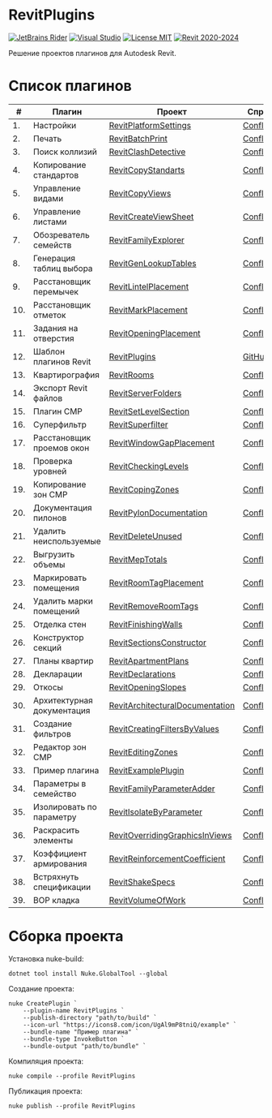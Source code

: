 # RevitPlugins

[![JetBrains Rider](https://img.shields.io/badge/JetBrains-Rider-blue.svg)](https://www.jetbrains.com/pycharm)
[![Visual Studio](https://img.shields.io/badge/Visual_Studio-2022-blue.svg)](https://www.jetbrains.com/pycharm)
[![License MIT](https://img.shields.io/badge/License-MIT-blue.svg)](LICENSE.md)
[![Revit 2020-2024](https://img.shields.io/badge/Revit-2020--2024-blue.svg)](https://www.autodesk.com/products/revit/overview)

Решение проектов плагинов для Autodesk Revit.

# Список плагинов

| #   | Плагин                     | Проект                                                                 | Справка                                                                 | Вкладка                                                    | Панель         |
|-----|----------------------------|------------------------------------------------------------------------|-------------------------------------------------------------------------|------------------------------------------------------------|----------------|
| 1.  | Настройки                  | [RevitPlatformSettings](src/RevitPlatformSettings)                     | [Confluence](https://kb.a101.ru/pages/viewpage.action?pageId=67829987)  | [BIM](https://github.com/dosymep/BIMExtensions)            | Установки      |
| 2.  | Печать                     | [RevitBatchPrint](src/RevitBatchPrint)                                 | [Confluence](https://kb.a101.ru/pages/viewpage.action?pageId=67829996)  | [2D](https://github.com/Bim4Everyone/2DExtensions)         | Листы          |
| 3.  | Поиск коллизий             | [RevitClashDetective](src/RevitClashDetective)                         | [Confluence](https://kb.a101.ru/pages/viewpage.action?pageId=67830002)  | [BIM](https://github.com/dosymep/BIMExtensions)            | Проверки       |
| 4.  | Копирование стандартов     | [RevitCopyStandarts](src/RevitCopyStandarts)                           | [Confluence](https://kb.a101.ru/pages/viewpage.action?pageId=67846251)  | [BIM](https://github.com/dosymep/BIMExtensions)            | Прочее         |
| 5.  | Управление видами          | [RevitCopyViews](src/RevitCopyViews)                                   | [Confluence](https://kb.a101.ru/pages/viewpage.action?pageId=67829994)  | [2D](https://github.com/Bim4Everyone/2DExtensions)         | Виды           |
| 6.  | Управление листами         | [RevitCreateViewSheet](src/RevitCreateViewSheet)                       | [Confluence](https://kb.a101.ru/pages/viewpage.action?pageId=67829996)  | [2D](https://github.com/Bim4Everyone/2DExtensions)         | Листы          |
| 7.  | Обозреватель семейств      | [RevitFamilyExplorer](src/RevitFamilyExplorer)                         | [Confluence](https://kb.a101.ru/pages/viewpage.action?pageId=67829981)  | [Admin](https://github.com/dosymep/AdminExtensions)        | Доработка      |
| 8.  | Генерация таблиц выбора    | [RevitGenLookupTables](src/RevitGenLookupTables)                       | [Confluence](https://kb.a101.ru/pages/viewpage.action?pageId=67829981)  | [Admin](https://github.com/dosymep/AdminExtensions)        | Доработка      |
| 9.  | Расстановщик перемычек     | [RevitLintelPlacement](src/RevitLintelPlacement)                       | [Confluence](https://kb.a101.ru/pages/viewpage.action?pageId=67841780)  | [Admin](https://github.com/dosymep/AdminExtensions)        | Доработка      |
| 10. | Расстановщик отметок       | [RevitMarkPlacement](src/RevitMarkPlacement)                           | [Confluence](https://kb.a101.ru/pages/viewpage.action?pageId=110563932) | [КР](https://github.com/dosymep/KRExtensions)              | Отметки        |
| 11. | Задания на отверстия       | [RevitOpeningPlacement](src/RevitOpeningPlacement)                     | [Confluence](https://kb.a101.ru/pages/viewpage.action?pageId=110562449) | [BIM](https://github.com/dosymep/BIMExtensions)            | Отверстия      |
| 12. | Шаблон плагинов Revit      | [RevitPlugins](src/RevitPlugins)                                       | [GitHub](https://github.com/dosymep/RevitPluginTemplate)                | ###                                                        | ###            |
| 13. | Квартирография             | [RevitRooms](src/RevitRooms)                                           | [Confluence](https://kb.a101.ru/pages/viewpage.action?pageId=67841778)  | [АР](https://github.com/dosymep/ARExtensions)              | Квартирография |
| 14. | Экспорт Revit файлов       | [RevitServerFolders](src/RevitServerFolders)                           | [Confluence](https://kb.a101.ru/pages/viewpage.action?pageId=67830006)  | [BIM](https://github.com/dosymep/BIMExtensions)            | Экспорт        |
| 15. | Плагин СМР                 | [RevitSetLevelSection](src/RevitSetLevelSection)                       | [Confluence](https://kb.a101.ru/pages/viewpage.action?pageId=67844245)  | [BIM](https://github.com/dosymep/BIMExtensions)            | СМР            |
| 16. | Суперфильтр                | [RevitSuperfilter](src/RevitSuperfilter)                               | [Confluence](https://kb.a101.ru/pages/viewpage.action?pageId=67829991)  | [BIM](https://github.com/dosymep/BIMExtensions)            | Выборка        |
| 17. | Расстановщик проемов окон  | [RevitWindowGapPlacement](src/RevitWindowGapPlacement)                 | [Confluence](https://kb.a101.ru/pages/viewpage.action?pageId=67829981)  | [BIM](https://github.com/dosymep/BIMExtensions)            | ###            |
| 18. | Проверка уровней           | [RevitCheckingLevels](src/RevitCheckingLevels)                         | [Confluence](https://kb.a101.ru/pages/viewpage.action?pageId=67844245)  | [BIM](https://github.com/dosymep/BIMExtensions)            | СМР            |
| 19. | Копирование зон СМР        | [RevitCopingZones](src/RevitCopingZones)                               | [Confluence](https://kb.a101.ru/pages/viewpage.action?pageId=67844245)  | [BIM](https://github.com/dosymep/BIMExtensions)            | СМР            |
| 20. | Документация пилонов       | [RevitPylonDocumentation](src/RevitPylonDocumentation)                 | [Confluence](https://kb.a101.ru/pages/viewpage.action?pageId=110562599) | [КР](https://github.com/dosymep/KRExtensions)              | Документация   |
| 21. | Удалить неиспользуемые     | [RevitDeleteUnused](src/RevitDeleteUnused)                             | [Confluence](https://kb.a101.ru/pages/viewpage.action?pageId=67830008)  | [BIM](https://github.com/dosymep/BIMExtensions)            | Прочее         |
| 22. | Выгрузить объемы           | [RevitMepTotals](src/RevitMepTotals)                                   | [Confluence](https://kb.a101.ru/pages/viewpage.action?pageId=67830006)  | [BIM](https://github.com/dosymep/BIMExtensions)            | Экспорт        |
| 23. | Маркировать помещения      | [RevitRoomTagPlacement](src/RevitRoomTagPlacement)                     | [Confluence](https://kb.a101.ru/pages/viewpage.action?pageId=67841778)  | [АР](https://github.com/dosymep/ARExtensions)              | Квартирография |
| 24. | Удалить марки помещений    | [RevitRemoveRoomTags](src/RevitRemoveRoomTags)                         | [Confluence](https://kb.a101.ru/pages/viewpage.action?pageId=67841778)  | [АР](https://github.com/dosymep/ARExtensions)              | Прочее         |
| 25. | Отделка стен               | [RevitFinishingWalls](src/RevitFinishingWalls)                         | [Confluence](https://kb.a101.ru/pages/viewpage.action?pageId=134086800) | [АР](https://github.com/Bim4Everyone/ARExtensions)         | РД             |
| 26. | Конструктор секций         | [RevitSectionsConstructor](src/RevitSectionsConstructor)               | [Confluence](https://kb.a101.ru/pages/viewpage.action?pageId=134094948) | [BIM](https://github.com/Bim4Everyone/BIMExtensions)       | ОПП            |
| 27. | Планы квартир              | [RevitApartmentPlans](src/RevitApartmentPlans)                         | [Confluence](https://kb.a101.ru/pages/viewpage.action?pageId=124914407) | [АР](https://github.com/Bim4Everyone/ARExtensions)         | Документация   |
| 28. | Декларации                 | [RevitDeclarations](src/RevitDeclarations)                             | [Confluence](https://kb.a101.ru/pages/viewpage.action?pageId=134087701) | [АР](https://github.com/Bim4Everyone/ARExtensions)         | Декларации     |
| 29. | Откосы                     | [RevitOpeningSlopes](src/RevitOpeningSlopes)                           | [Confluence](https://kb.a101.ru/pages/viewpage.action?pageId=134086806) | [АР](https://github.com/Bim4Everyone/ARExtensions)         | РД             |                                                                                                                                                                                                                                                   
| 30. | Архитектурная документация | [RevitArchitecturalDocumentation](src/RevitArchitecturalDocumentation) | [Confluence](https://kb.a101.ru/pages/viewpage.action?pageId=124914407) | [АР](https://github.com/Bim4Everyone/ARExtensions)         | Документация   |
| 31. | Создание фильтров          | [RevitCreatingFiltersByValues](src/RevitCreatingFiltersByValues)       | [Confluence](https://kb.a101.ru/pages/viewpage.action?pageId=110560978) | [BIM](https://github.com/Bim4Everyone/BIMExtensions)       | Анализ         |
| 32. | Редактор зон СМР           | [RevitEditingZones](src/RevitEditingZones)                             | [Confluence](https://kb.a101.ru/pages/viewpage.action?pageId=67844245)  | [BIM](https://github.com/Bim4Everyone/BIMExtensions)       | СМР            |
| 33. | Пример плагина             | [RevitExamplePlugin](src/RevitExamplePlugin)                           | [Confluence](https://kb.a101.ru/pages/viewpage.action?pageId=134094900) | [Example](https://github.com/Bim4Everyone/ExampleExtension)| Example        |
| 34. | Параметры в семейство      | [RevitFamilyParameterAdder](src/RevitFamilyParameterAdder)             | [Confluence](https://kb.a101.ru/pages/viewpage.action?pageId=110563791) | [КР](https://github.com/dosymep/KRExtensions)              | Параметры      |
| 35. | Изолировать по параметру   | [RevitIsolateByParameter](src/RevitIsolateByParameter)                 | [Confluence](https://kb.a101.ru/pages/viewpage.action?pageId=67844245)  | [BIM](https://github.com/Bim4Everyone/BIMExtensions)       | СМР            |
| 36. | Раскрасить элементы        | [RevitOverridingGraphicsInViews](src/RevitOverridingGraphicsInViews)   | [Confluence](https://kb.a101.ru/pages/viewpage.action?pageId=110560978) | [BIM](https://github.com/Bim4Everyone/BIMExtensions)       | Анализ         |
| 37. | Коэффициент армирования    | [RevitReinforcementCoefficient](src/RevitReinforcementCoefficient)     | [Confluence](https://kb.a101.ru/pages/viewpage.action?pageId=134086754) | [КР](https://github.com/dosymep/KRExtensions)              | ВОР            |
| 38. | Встряхнуть спецификации    | [RevitShakeSpecs](src/RevitShakeSpecs)                                 | [Confluence](https://kb.a101.ru/pages/viewpage.action?pageId=110562599) | [КР](https://github.com/dosymep/KRExtensions)              | Документация   |
| 39. | ВОР кладка                 | [RevitVolumeOfWork](src/RevitVolumeOfWork)                             | [Confluence](https://kb.a101.ru/pages/viewpage.action?pageId=110564557) | [АР](https://github.com/Bim4Everyone/ARExtensions)         | ВОР            |

# Сборка проекта

Установка nuke-build:

```
dotnet tool install Nuke.GlobalTool --global
```

Создание проекта:

```
nuke CreatePlugin `
    --plugin-name RevitPlugins `
    --publish-directory "path/to/build" `
    --icon-url "https://icons8.com/icon/UgAl9mP8tniQ/example" `
    --bundle-name "Пример плагина" `
    --bundle-type InvokeButton `
    --bundle-output "path/to/bundle" `
```

Компиляция проекта:

```
nuke compile --profile RevitPlugins
```

Публикация проекта:

```
nuke publish --profile RevitPlugins
```
